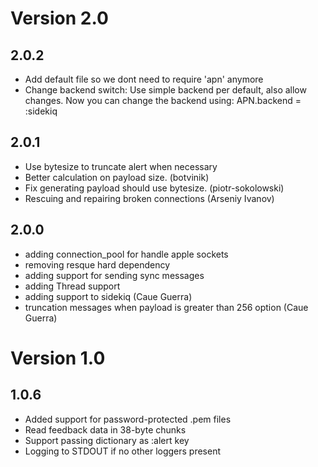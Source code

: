 # Version 2.0
## 2.0.2
- Add default file so we dont need to require 'apn' anymore
- Change backend switch:
  Use simple backend per default, also allow changes.
  Now you can change the backend using:
        APN.backend = :sidekiq

## 2.0.1
- Use bytesize to truncate alert when necessary
- Better calculation on payload size. (botvinik)
- Fix generating payload should use bytesize. (piotr-sokolowski)
- Rescuing and repairing broken connections (Arseniy Ivanov)

## 2.0.0
- adding connection_pool for handle apple sockets
- removing resque hard dependency
- adding support for sending sync messages
- adding Thread support
- adding support to sidekiq (Caue Guerra)
- truncation messages when payload is greater than 256 option (Caue Guerra)

# Version 1.0
## 1.0.6
- Added support for password-protected .pem files
- Read feedback data in 38-byte chunks
- Support passing dictionary as :alert key
- Logging to STDOUT if no other loggers present

